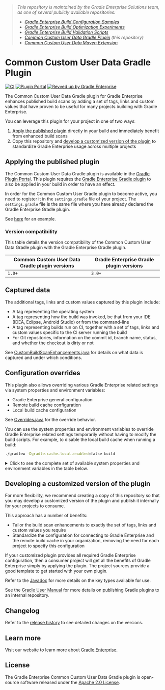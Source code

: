 > _This repository is maintained by the Gradle Enterprise Solutions team, as one of several publicly available repositories:_
> - _[Gradle Enterprise Build Configuration Samples][ge-build-config-samples]_
> - _[Gradle Enterprise Build Optimization Experiments][ge-build-optimization-experiments]_
> - _[Gradle Enterprise Build Validation Scripts][ge-build-validation-scripts]_
> - _[Common Custom User Data Gradle Plugin][ccud-gradle-plugin] (this repository)_
> - _[Common Custom User Data Maven Extension][ccud-maven-extension]_

# Common Custom User Data Gradle Plugin

[![CI](https://github.com/gradle/common-custom-user-data-gradle-plugin/workflows/build-verification.yml/badge.svg?branch=main)](https://github.com/gradle/common-custom-user-data-gradle-plugin/actions/workflows/build-verification.yml)
[![Plugin Portal](https://img.shields.io/maven-metadata/v?metadataUrl=https://plugins.gradle.org/m2/com/gradle/common-custom-user-data-gradle-plugin/maven-metadata.xml&label=Plugin%20Portal)](https://plugins.gradle.org/plugin/com.gradle.common-custom-user-data-gradle-plugin)
[![Revved up by Gradle Enterprise](https://img.shields.io/badge/Revved%20up%20by-Gradle%20Enterprise-06A0CE?logo=Gradle&labelColor=02303A)](https://ge.solutions-team.gradle.com/scans)

The Common Custom User Data Gradle plugin for Gradle Enterprise enhances published build scans
by adding a set of tags, links and custom values that have proven to be useful for many projects building with Gradle Enterprise.

You can leverage this plugin for your project in one of two ways:
1. [Apply the published plugin](#applying-the-published-plugin) directly in your build and immediately benefit from enhanced build scans
2. Copy this repository and [develop a customized version of the plugin](#developing-a-customized-version-of-the-plugin) to standardize Gradle Enterprise usage across multiple projects

## Applying the published plugin

The Common Custom User Data Gradle plugin is available in the [Gradle Plugin Portal](https://plugins.gradle.org/plugin/com.gradle.common-custom-user-data-gradle-plugin). This
plugin requires the [Gradle Enterprise Gradle plugin](https://plugins.gradle.org/plugin/com.gradle.enterprise) to also be applied in your build in order to have an effect.

In order for the Common Custom User Gradle plugin to become active, you need to register it in the `settings.gradle` file of your project. The `settings.gradle` file is the same
file where you have already declared the Gradle Enterprise Gradle plugin.

See [here](settings.gradle) for an example.

### Version compatibility

This table details the version compatibility of the Common Custom User Data Gradle plugin with the Gradle Enterprise Gradle plugin.

| Common Custom User Data Gradle plugin versions | Gradle Enterprise Gradle plugin versions |
| ---------------------------------------------- | ---------------------------------------- |
| `1.0+`                                         | `3.0+`                                   |

## Captured data

The additional tags, links and custom values captured by this plugin include:
- A tag representing the operating system
- A tag representing how the build was invoked, be that from your IDE (IDEA, Eclipse, Android Studio) or from the command-line
- A tag representing builds run on CI, together with a set of tags, links and custom values specific to the CI server running the build
- For Git repositories, information on the commit id, branch name, status, and whether the checkout is dirty or not

See [CustomBuildScanEnhancements.java](./src/main/java/com/gradle/CustomBuildScanEnhancements.java) for details on what data is
captured and under which conditions.

## Configuration overrides

This plugin also allows overriding various Gradle Enterprise related settings via system properties and environment variables:
- Gradle Enterprise general configuration
- Remote build cache configuration
- Local build cache configuration

See [Overrides.java](./src/main/java/com/gradle/Overrides.java) for the override behavior.

You can use the system properties and environment variables to override Gradle Enterprise related settings temporarily without having
to modify the build scripts. For example, to disable the local build cache when running a build:

```bash
./gradlew -Dgradle.cache.local.enabled=false build
```

<details>
  <summary>Click to see the complete set of available system properties and environment variables in the table below. </summary>

| Gradle Enterprise / Build Cache API | System property | Environment variable |
| :-------------- | :-------------  | :------------------- |
|gradleEnterprise.server|gradle.enterprise.url|GRADLE_ENTERPRISE_URL|
|gradleEnterprise.allowUntrustedServer|gradle.enterprise.allowUntrustedServer|GRADLE_ENTERPRISE_ALLOWUNTRUSTEDSERVER|
|buildCache.local.setEnabled|gradle.cache.local.enabled|GRADLE_CACHE_LOCAL_ENABLED|
|buildCache.local.setPush|gradle.cache.local.push|GRADLE_CACHE_LOCAL_PUSH|
|buildCache.local.setDirectory|gradle.cache.local.directory|GRADLE_CACHE_LOCAL_DIRECTORY|
|buildCache.local.setRemoveUnusedEntriesAfterDays|gradle.cache.local.removeUnusedEntriesAfterDays|GRADLE_CACHE_LOCAL_REMOVEUNUSEDENTRIESAFTERDAYS|
|buildCache.remote.setEnabled|gradle.cache.remote.enabled|GRADLE_CACHE_REMOTE_ENABLED|
|buildCache.remote.setPush|gradle.cache.remote.push|GRADLE_CACHE_REMOTE_PUSH|
|buildCache.remote.setUrl|gradle.cache.remote.url|GRADLE_CACHE_REMOTE_URL|
|buildCache.remote.setAllowUntrustedServer|gradle.cache.remote.allowUntrustedServer|GRADLE_CACHE_REMOTE_ALLOWUNTRUSTEDSERVER|
|---|gradle.cache.remote.shard|GRADLE_CACHE_REMOTE_SHARD|
</details>

## Developing a customized version of the plugin

For more flexibility, we recommend creating a copy of this repository so that you may develop a customized version of the plugin and publish it internally for your projects to consume.

This approach has a number of benefits:
- Tailor the build scan enhancements to exactly the set of tags, links and custom values you require
- Standardize the configuration for connecting to Gradle Enterprise and the remote build cache in your organization, removing the need for each project to specify this configuration

If your customized plugin provides all required Gradle Enterprise configuration, then a consumer project will get all the benefits of Gradle Enterprise simply by applying the plugin. The
project sources provide a good template to get started with your own plugin.

Refer to the [Javadoc](https://docs.gradle.com/enterprise/gradle-plugin/api/) for more details on the key types available for use.

See the [Gradle User Manual](https://docs.gradle.org/current/userguide/publishing_gradle_plugins.html#custom-plugin-repositories) for more details on publishing Gradle plugins to an internal repository.

## Changelog

Refer to the [release history](https://github.com/gradle/common-custom-user-data-gradle-plugin/releases) to see detailed changes on the versions.

## Learn more

Visit our website to learn more about [Gradle Enterprise][gradle-enterprise].

## License

The Gradle Enterprise Common Custom User Data Gradle plugin is open-source software released under the [Apache 2.0 License][apache-license].

[ge-build-config-samples]: https://github.com/gradle/gradle-enterprise-build-config-samples
[ge-build-optimization-experiments]: https://github.com/gradle/gradle-enterprise-build-optimization-experiments
[ge-build-validation-scripts]: https://github.com/gradle/gradle-enterprise-build-validation-scripts
[ccud-gradle-plugin]: https://github.com/gradle/common-custom-user-data-gradle-plugin
[ccud-maven-extension]: https://github.com/gradle/common-custom-user-data-maven-extension
[gradle-enterprise]: https://gradle.com/enterprise
[apache-license]: https://www.apache.org/licenses/LICENSE-2.0.html
